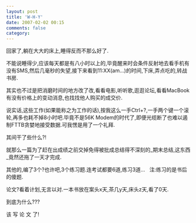 ```yaml
---
layout: post
title: 'W-H-Y'
date: 2007-02-02 00:15
comments: false
category: 
---
```

    

回家了,躺在大大的床上,睡得反而不那么好了.

不能说睡得少,应该每天都是有八小时以上的,毕竟醒来时会条件反射地去看手机有没有SMS,然后几毫秒的失望,接下来看到11:XX(am...)的时间,下床,弄点吃的,转战书房.

其实也不过是把消磨时间的地方改了改,看看电影,听听歌,逛逛论坛,看看MacBook有没有价格上的变动消息,也找找他人购买的成交价.

说实话,这些工作(如果能称之为工作的话),按我这么一手Ctrl+?,一手两个键一个滚轮,再多也耗不掉8小时吧.毕竟不是56K Modem的时代了,即便光缆断了也难以遏制FTTB贪婪地接受数据.可我愣是用了一个礼拜.

其间干了些什么?!

就那么一篇为了赶在出成绩之前交掉免得被批成总结得不深刻的_期末总结,这东西_竟然还拖了一天才完成.

其他的,编了3个?也许吧,3个练习题.连考试都要6道,练习3道...   注:练习的是书后的傻题.

论文?看着计划,无言以对.一本书放在案头x天,茶几y天,床头z天,看了0天.

到底为什么???

该 写 论 文 了!

